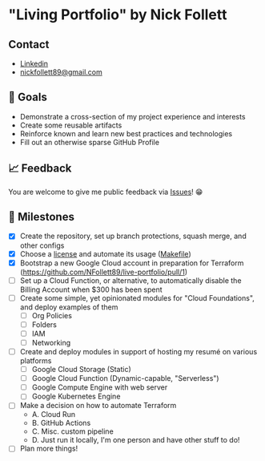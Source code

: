 # "Living Portfolio" by Nick Follett
## Contact
- [Linkedin](https://www.linkedin.com/in/nfollett89)
- nickfollett89@gmail.com

## 🎯 Goals
- Demonstrate a cross-section of my project experience and interests
- Create some reusable artifacts
- Reinforce known and learn new best practices and technologies
- Fill out an otherwise sparse GitHub Profile

## 📈 Feedback
You are welcome to give me public feedback via [Issues](https://github.com/NFollett89/live-portfolio/issues)! 😁

## 🚀 Milestones
- [x] Create the repository, set up branch protections, squash merge, and other configs
- [x] Choose a [license](LICENSE) and automate its usage ([Makefile](https://github.com/NFollett89/live-portfolio/blob/main/Makefile#L5))
- [x] Bootstrap a new Google Cloud account in preparation for Terraform (https://github.com/NFollett89/live-portfolio/pull/1)
- [ ] Set up a Cloud Function, or alternative, to automatically disable the Billing Account when $300 has been spent
- [ ] Create some simple, yet opinionated modules for "Cloud Foundations", and deploy examples of them
  - [ ] Org Policies
  - [ ] Folders
  - [ ] IAM
  - [ ] Networking
- [ ] Create and deploy modules in support of hosting my resumé on various platforms
  - [ ] Google Cloud Storage (Static)
  - [ ] Google Cloud Function (Dynamic-capable, "Serverless")
  - [ ] Google Compute Engine with web server
  - [ ] Google Kubernetes Engine
- [ ] Make a decision on how to automate Terraform
  - A. Cloud Run
  - B. GitHub Actions
  - C. Misc. custom pipeline
  - D. Just run it locally, I'm one person and have other stuff to do!
- [ ] Plan more things!

